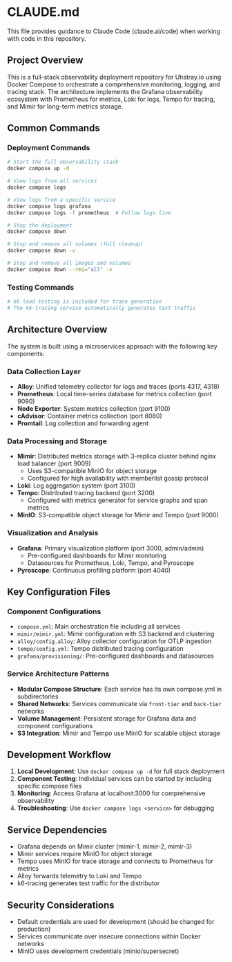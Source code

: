 # CLAUDE.md

This file provides guidance to Claude Code (claude.ai/code) when working with code in this repository.

## Project Overview

This is a full-stack observability deployment repository for Uhstray.io using Docker Compose to orchestrate a comprehensive monitoring, logging, and tracing stack. The architecture implements the Grafana observability ecosystem with Prometheus for metrics, Loki for logs, Tempo for tracing, and Mimir for long-term metrics storage.

## Common Commands

### Deployment Commands
```bash
# Start the full observability stack
docker compose up -d

# View logs from all services
docker compose logs

# View logs from a specific service
docker compose logs grafana
docker compose logs -f prometheus  # Follow logs live

# Stop the deployment
docker compose down

# Stop and remove all volumes (full cleanup)
docker compose down -v

# Stop and remove all images and volumes
docker compose down --rmi="all" -v
```

### Testing Commands
```bash
# k6 load testing is included for trace generation
# The k6-tracing service automatically generates test traffic
```

## Architecture Overview

The system is built using a microservices approach with the following key components:

### Data Collection Layer
- **Alloy**: Unified telemetry collector for logs and traces (ports 4317, 4318)
- **Prometheus**: Local time-series database for metrics collection (port 9090)
- **Node Exporter**: System metrics collection (port 9100)
- **cAdvisor**: Container metrics collection (port 8080)
- **Promtail**: Log collection and forwarding agent

### Data Processing and Storage
- **Mimir**: Distributed metrics storage with 3-replica cluster behind nginx load balancer (port 9009)
  - Uses S3-compatible MinIO for object storage
  - Configured for high availability with memberlist gossip protocol
- **Loki**: Log aggregation system (port 3100)
- **Tempo**: Distributed tracing backend (port 3200)
  - Configured with metrics generator for service graphs and span metrics
- **MinIO**: S3-compatible object storage for Mimir and Tempo (port 9000)

### Visualization and Analysis
- **Grafana**: Primary visualization platform (port 3000, admin/admin)
  - Pre-configured dashboards for Mimir monitoring
  - Datasources for Prometheus, Loki, Tempo, and Pyroscope
- **Pyroscope**: Continuous profiling platform (port 4040)

## Key Configuration Files

### Component Configurations
- `compose.yml`: Main orchestration file including all services
- `mimir/mimir.yml`: Mimir configuration with S3 backend and clustering
- `alloy/config.alloy`: Alloy collector configuration for OTLP ingestion
- `tempo/config.yml`: Tempo distributed tracing configuration
- `grafana/provisioning/`: Pre-configured dashboards and datasources

### Service Architecture Patterns
- **Modular Compose Structure**: Each service has its own compose.yml in subdirectories
- **Shared Networks**: Services communicate via `front-tier` and `back-tier` networks
- **Volume Management**: Persistent storage for Grafana data and component configurations
- **S3 Integration**: Mimir and Tempo use MinIO for scalable object storage

## Development Workflow

1. **Local Development**: Use `docker compose up -d` for full stack deployment
2. **Component Testing**: Individual services can be started by including specific compose files
3. **Monitoring**: Access Grafana at localhost:3000 for comprehensive observability
4. **Troubleshooting**: Use `docker compose logs <service>` for debugging

## Service Dependencies

- Grafana depends on Mimir cluster (mimir-1, mimir-2, mimir-3)
- Mimir services require MinIO for object storage
- Tempo uses MinIO for trace storage and connects to Prometheus for metrics
- Alloy forwards telemetry to Loki and Tempo
- k6-tracing generates test traffic for the distributor

## Security Considerations

- Default credentials are used for development (should be changed for production)
- Services communicate over insecure connections within Docker networks
- MinIO uses development credentials (minio/supersecret)